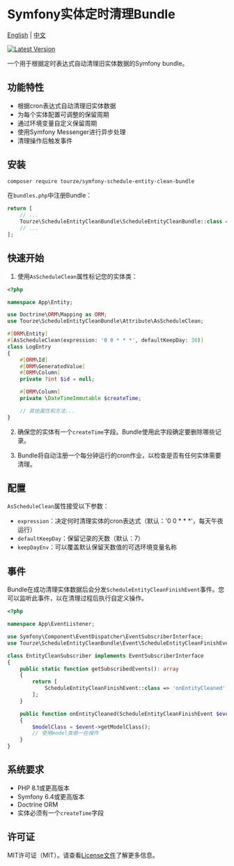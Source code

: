 # Symfony实体定时清理Bundle

[English](README.md) | [中文](README.zh-CN.md)

[![Latest Version](https://img.shields.io/packagist/v/tourze/symfony-schedule-entity-clean-bundle.svg?style=flat-square)](https://packagist.org/packages/tourze/symfony-schedule-entity-clean-bundle)

一个用于根据定时表达式自动清理旧实体数据的Symfony bundle。

## 功能特性

- 根据cron表达式自动清理旧实体数据
- 为每个实体配置可调整的保留周期
- 通过环境变量自定义保留周期
- 使用Symfony Messenger进行异步处理
- 清理操作后触发事件

## 安装

```bash
composer require tourze/symfony-schedule-entity-clean-bundle
```

在`bundles.php`中注册Bundle：

```php
return [
    // ...
    Tourze\ScheduleEntityCleanBundle\ScheduleEntityCleanBundle::class => ['all' => true],
    // ...
];
```

## 快速开始

1. 使用`AsScheduleClean`属性标记您的实体类：

```php
<?php

namespace App\Entity;

use Doctrine\ORM\Mapping as ORM;
use Tourze\ScheduleEntityCleanBundle\Attribute\AsScheduleClean;

#[ORM\Entity]
#[AsScheduleClean(expression: '0 0 * * *', defaultKeepDay: 30)]
class LogEntry
{
    #[ORM\Id]
    #[ORM\GeneratedValue]
    #[ORM\Column]
    private ?int $id = null;

    #[ORM\Column]
    private \DateTimeImmutable $createTime;

    // 其他属性和方法...
}
```

2. 确保您的实体有一个`createTime`字段。Bundle使用此字段确定要删除哪些记录。

3. Bundle将自动注册一个每分钟运行的cron作业，以检查是否有任何实体需要清理。

## 配置

`AsScheduleClean`属性接受以下参数：

- `expression`：决定何时清理实体的cron表达式（默认：'0 0 * * *'，每天午夜运行）
- `defaultKeepDay`：保留记录的天数（默认：7）
- `keepDayEnv`：可以覆盖默认保留天数值的可选环境变量名称

## 事件

Bundle在成功清理实体数据后会分发`ScheduleEntityCleanFinishEvent`事件。您可以监听此事件，以在清理过程后执行自定义操作。

```php
<?php

namespace App\EventListener;

use Symfony\Component\EventDispatcher\EventSubscriberInterface;
use Tourze\ScheduleEntityCleanBundle\Event\ScheduleEntityCleanFinishEvent;

class EntityCleanSubscriber implements EventSubscriberInterface
{
    public static function getSubscribedEvents(): array
    {
        return [
            ScheduleEntityCleanFinishEvent::class => 'onEntityCleaned',
        ];
    }

    public function onEntityCleaned(ScheduleEntityCleanFinishEvent $event): void
    {
        $modelClass = $event->getModelClass();
        // 使用model类做一些操作
    }
}
```

## 系统要求

- PHP 8.1或更高版本
- Symfony 6.4或更高版本
- Doctrine ORM
- 实体必须有一个`createTime`字段

## 许可证

MIT许可证（MIT）。请查看[License文件](LICENSE)了解更多信息。
